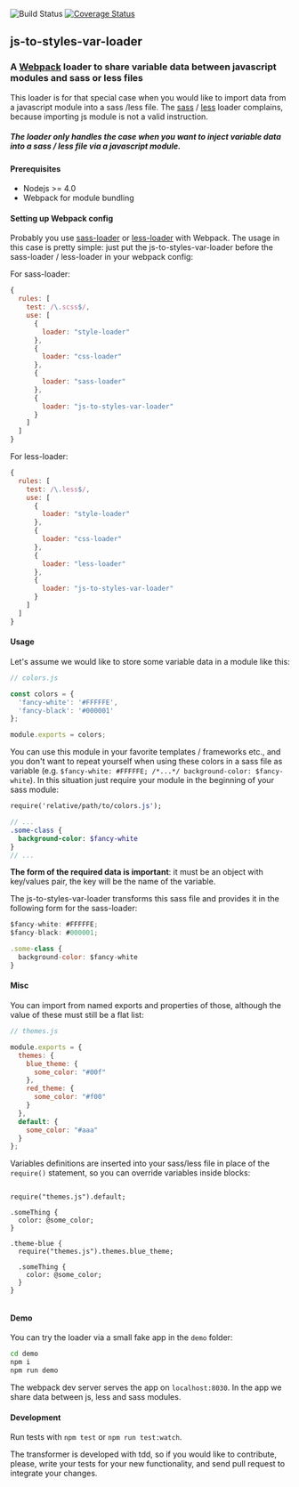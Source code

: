 ![Build Status](https://travis-ci.org/tompascall/js-to-styles-var-loader.svg?branch=master) [![Coverage Status](https://coveralls.io/repos/github/tompascall/js-to-styles-var-loader/badge.svg?branch=master)](https://coveralls.io/github/tompascall/js-to-styles-var-loader?branch=master)

## js-to-styles-var-loader

### A [Webpack](https://webpack.github.io/) loader to share variable data between javascript modules and sass or less files

This loader is for that special case when you would like to import data from a javascript module into a sass /less file. The [sass](https://github.com/webpack-contrib/sass-loader) / [less](http://lesscss.org/) loader complains, because importing js module is not a valid instruction.

##### The loader only handles the case when you want to inject variable data into a sass / less file via a javascript module.

#### Prerequisites

- Nodejs >= 4.0
- Webpack for module bundling


#### Setting up Webpack config

Probably you use [sass-loader](https://github.com/webpack-contrib/sass-loader) or [less-loader](https://github.com/webpack-contrib/less-loader) with Webpack. The usage in this case is pretty simple: just put the js-to-styles-var-loader before the sass-loader / less-loader in your webpack config:

For sass-loader:
```js
{
  rules: [
    test: /\.scss$/,
    use: [
      {
        loader: "style-loader"
      },
      {
        loader: "css-loader"
      },
      {
        loader: "sass-loader"
      },
      {
        loader: "js-to-styles-var-loader"
      }
    ]
  ]
}
```

For less-loader:

```js
{
  rules: [
    test: /\.less$/,
    use: [
      {
        loader: "style-loader"
      },
      {
        loader: "css-loader"
      },
      {
        loader: "less-loader"
      },
      {
        loader: "js-to-styles-var-loader"
      }
    ]
  ]
}
```
#### Usage

Let's assume we would like to store some variable data in a module like this:

```js
// colors.js

const colors = {
  'fancy-white': '#FFFFFE',
  'fancy-black': '#000001'
};

module.exports = colors;
```

You can use this module in your favorite templates / frameworks etc., and you don't want to repeat yourself when using these colors in a sass file as variable (e.g. `$fancy-white: #FFFFFE; /*...*/ background-color: $fancy-white`). In this situation just require your module in the beginning of your sass module:
```sass
require('relative/path/to/colors.js');

// ...
.some-class {
  background-color: $fancy-white
}
// ...
```

**The form of the required data is important**: it must be an object with key/values pair, the key will be the name of the variable.

The js-to-styles-var-loader transforms this sass file and provides it in the following form for the sass-loader:

```js
$fancy-white: #FFFFFE;
$fancy-black: #000001;

.some-class {
  background-color: $fancy-white
}
```

#### Misc

You can import from named exports and properties of those, although the value of these must still be a flat list:

```js
// themes.js

module.exports = {
  themes: {
    blue_theme: {
      some_color: "#00f"
    },
    red_theme: {
      some_color: "#f00"
    }
  },
  default: {
    some_color: "#aaa"
  }
};
```

Variables definitions are inserted into your sass/less file in place of the `require()` statement, so you can override variables inside blocks:

```less

require("themes.js").default;

.someThing {
  color: @some_color;
}

.theme-blue {
  require("themes.js").themes.blue_theme;

  .someThing {
    color: @some_color;
  }
}


```

#### Demo

You can try the loader via a small fake app in the `demo` folder:
```sh
cd demo
npm i
npm run demo
```
The webpack dev server serves the app on `localhost:8030`. In the app we share data between js, less and sass modules.

#### Development

Run tests with `npm test` or `npm run test:watch`.

The transformer is developed with tdd, so if you would like to contribute, please, write your tests for your new functionality, and send pull request to integrate your changes.
